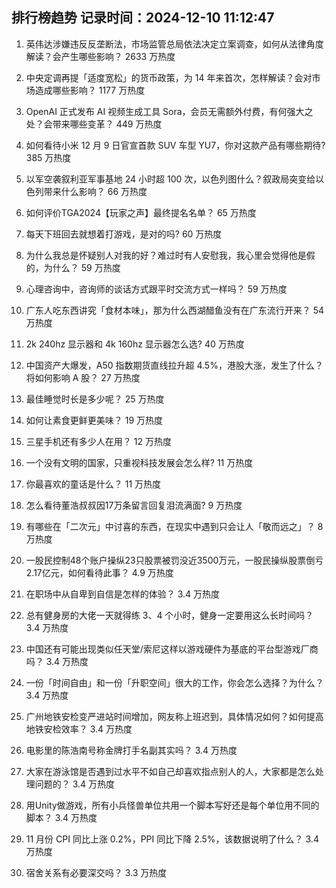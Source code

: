 
## 排行榜趋势 记录时间：2024-12-10 11:12:47
  
  1. 英伟达涉嫌违反反垄断法，市场监管总局依法决定立案调查，如何从法律角度解读？会产生哪些影响？ 2633 万热度
    
  2. 中央定调再提「适度宽松」的货币政策，为 14 年来首次，怎样解读？会对市场造成哪些影响？ 1177 万热度
    
  3. OpenAI 正式发布 AI 视频生成工具 Sora，会员无需额外付费，有何强大之处？会带来哪些变革？ 449 万热度
    
  4. 如何看待小米 12 月 9 日官宣首款 SUV 车型 YU7，你对这款产品有哪些期待? 385 万热度
    
  5. 以军空袭叙利亚军事基地 24 小时超 100 次，以色列图什么？叙政局突变给以色列带来什么影响？ 66 万热度
    
  6. 如何评价TGA2024【玩家之声】最终提名名单？ 65 万热度
    
  7. 每天下班回去就想着打游戏，是对的吗? 60 万热度
    
  8. 为什么我总是怀疑别人对我的好？难过时有人安慰我，我心里会觉得他是假的，为什么？ 59 万热度
    
  9. 心理咨询中，咨询师的谈话方式跟平时交流方式一样吗？ 59 万热度
    
  10. 广东人吃东西讲究「食材本味」，那为什么西湖醋鱼没有在广东流行开来？ 54 万热度
    
  11. 2k 240hz 显示器和 4k 160hz 显示器怎么选? 40 万热度
    
  12. 中国资产大爆发，A50 指数期货直线拉升超 4.5%，港股大涨，发生了什么？将如何影响 A 股？ 27 万热度
    
  13. 最佳睡觉时长是多少呢？ 25 万热度
    
  14. 如何让素食更鲜更美味？ 19 万热度
    
  15. 三星手机还有多少人在用？ 12 万热度
    
  16. 一个没有文明的国家，只重视科技发展会怎么样? 11 万热度
    
  17. 你最喜欢的童话是什么？ 11 万热度
    
  18. 怎么看待董浩叔叔因17万条留言回复泪流满面? 9 万热度
    
  19. 有哪些在「二次元」中讨喜的东西，在现实中遇到只会让人「敬而远之」？ 8 万热度
    
  20. 一股民控制48个账户操纵23只股票被罚没近3500万元，一股民操纵股票倒亏2.17亿元，如何看待此事？ 4.9 万热度
    
  21. 在职场中从自卑到自信是怎样的体验？ 3.4 万热度
    
  22. 总有健身房的大佬一天就得练 3、4 个小时，健身一定要用这么长时间吗？ 3.4 万热度
    
  23. 中国还有可能出现类似任天堂/索尼这样以游戏硬件为基底的平台型游戏厂商吗？ 3.4 万热度
    
  24. 一份「时间自由」和一份「升职空间」很大的工作，你会怎么选择？为什么？ 3.4 万热度
    
  25. 广州地铁安检变严进站时间增加，网友称上班迟到，具体情况如何？如何提高地铁安检效率？ 3.4 万热度
    
  26. 电影里的陈浩南号称金牌打手名副其实吗？ 3.4 万热度
    
  27. 大家在游泳馆是否遇到过水平不如自己却喜欢指点别人的人，大家都是怎么处理问题的？ 3.4 万热度
    
  28. 用Unity做游戏，所有小兵怪兽单位共用一个脚本写好还是每个单位用不同的脚本？ 3.4 万热度
    
  29. 11 月份 CPI 同比上涨 0.2%，PPI 同比下降 2.5%，该数据说明了什么？ 3.4 万热度
    
  30. 宿舍关系有必要深交吗？ 3.3 万热度
    